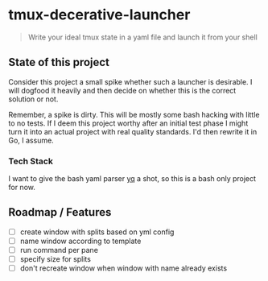 # tmux-decerative-launcher
> Write your ideal tmux state in a yaml file and launch it from your shell

## State of this project

Consider this project a small spike whether such a launcher is desirable. I will dogfood it heavily and then decide on whether this is the correct solution or not.

Remember, a spike is dirty. This will be mostly some bash hacking with little to no tests. If I deem this project worthy after an initial test phase I might turn it into an actual project with real quality standards. I'd then rewrite it in Go, I assume.

### Tech Stack

I want to give the bash yaml parser [yq](https://github.com/kislyuk/yq) a shot, so this is a bash only project for now.

## Roadmap / Features

* [ ] create window with splits based on yml config 
* [ ] name window according to template
* [ ] run command per pane 
* [ ] specify size for splits
* [ ] don't recreate window when window with name already exists
